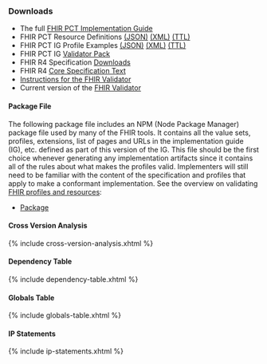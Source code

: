### Downloads
* The full [FHIR PCT Implementation Guide](full-ig.zip)
* FHIR PCT Resource Definitions [(JSON)](definitions.json.zip) [(XML)](definitions.xml.zip) [(TTL)](definitions.ttl.zip)
* FHIR PCT IG Profile Examples [(JSON)](examples.json.zip) [(XML)](examples.xml.zip) [(TTL)](examples.ttl.zip)
* FHIR PCT IG [Validator Pack](validator-hl7.fhir.us.davinci-pct.pack)
* FHIR R4 Specification [Downloads](http://hl7.org/fhir/R4/downloads.html)
* FHIR R4 [Core Specification Text](http://hl7.org/fhir/R4/fhir-spec.zip)
* [Instructions for the FHIR Validator](https://confluence.hl7.org/display/FHIR/Using+the+FHIR+Validator)
* Current version of the [FHIR Validator](https://fhir.github.io/latest-ig-validator/org.hl7.fhir.validator.jar)


#### Package File
The following package file includes an NPM  (Node Package Manager) package file used by many of the FHIR tools. It contains all the value sets, profiles, extensions, list of pages and URLs in the implementation guide (IG), etc. defined as part of this version of the IG. This file should be the first choice whenever generating any implementation artifacts since it contains all of the rules about what makes the profiles valid. Implementers will still need to be familiar with the content of the specification and profiles that apply to make a conformant implementation. See the overview on validating <a href="http://hl7.org/fhir/R4/validation.html">FHIR profiles and resources</a>:

* [Package](package.tgz)

#### Cross Version Analysis

{% include cross-version-analysis.xhtml %}

#### Dependency Table

{% include dependency-table.xhtml %}

#### Globals Table

{% include globals-table.xhtml %}

#### IP Statements

{% include ip-statements.xhtml %}

